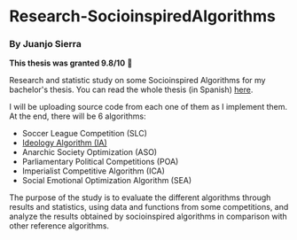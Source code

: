 # Research-SocioinspiredAlgorithms

### By Juanjo Sierra

**This thesis was granted 9.8/10** :tada:

Research and statistic study on some Socioinspired Algorithms for my bachelor's thesis. You can read the whole thesis (in Spanish) [here](https://github.com/JJSrra/Documentacion-TFG).

I will be uploading source code from each one of them as I implement them. At the end, there will be 6 algorithms:
- Soccer League Competition (SLC)
- [Ideology Algorithm (IA)](https://github.com/JJSrra/IdeologyAlgorithm)
- Anarchic Society Optimization (ASO)
- Parliamentary Political Competitions (POA)
- Imperialist Competitive Algorithm (ICA)
- Social Emotional Optimization Algorithm (SEA)

The purpose of the study is to evaluate the different algorithms through results and statistics, using data and functions from some competitions, and analyze the results obtained by socioinspired algorithms in comparison with other reference algorithms.
